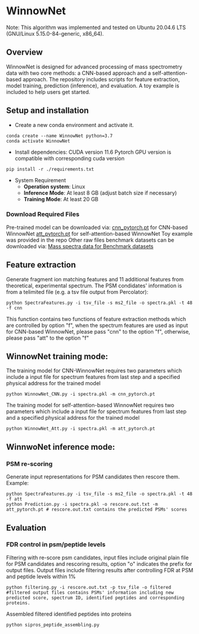 # WinnowNet
Note: This algorithm was implemented and tested on Ubuntu 20.04.6 LTS (GNU/Linux 5.15.0-84-generic, x86_64).
## Overview
WinnowNet is designed for advanced processing of mass spectrometry data with two core methods: a CNN-based approach and a self-attention-based approach. The repository includes scripts for feature extraction, model training, prediction (inference), and evaluation. A toy example is included to help users get started.

## Setup and installation
* Create a new conda environment and activate it.
```
conda create --name WinnowNet python=3.7
conda activate WinnowNet
```
* Install dependencies:
CUDA version 11.6
Pytorch GPU version is compatible with corresponding cuda version
```
pip install -r ./requirements.txt
```
* System Requirement
  * **Operation system**: Linux
  * **Inference Mode**: At least 8 GB (adjust batch size if necessary)
  * **Training Mode**: At least 20 GB
### Download Required Files
Pre-trained model can be downloaded via:
[cnn_pytorch.pt](https://figshare.com/articles/dataset/Models/25513531) for CNN-based WinnowNet
[att_pytorch.pt](https://figshare.com/articles/dataset/Models/25513531) for self-attention-based WinnowNet
Toy example was provided in the repo
Other raw files benchmark datasets can be downloaded via:
[Mass spectra data for Benchmark datasets](https://figshare.com/articles/dataset/Datasets/25511770)

## Feature extraction

Generate fragment ion matching features and 11 additional features from theoretical, experimental spectrum. The PSM condidates' information is from a telimited file (e.g. a tsv file output from Percolator):
```
python SpectraFeatures.py -i tsv_file -s ms2_file -o spectra.pkl -t 48 -f cnn
```
This function contains two functions of feature extraction methods which are controlled by option "f", when the spectrum features are used as input for CNN-based WinnowNet, please pass "cnn" to the option "f", otherwise, please pass "att" to the option "f"
## WinnowNet training mode:
The training model for CNN-WinnowNet requires two parameters which include a input file for spectrum features from last step and a specified physical address for the trained model 
```
python WinnowNet_CNN.py -i spectra.pkl -m cnn_pytorch.pt
```
The training model for self-attention-based WinnowNet requires two parameters which include a input file for spectrum features from last step and a specified physical address for the trained model
```
python WinnowNet_Att.py -i spectra.pkl -m att_pytorch.pt
```
## WinnwoNet inference mode:
### PSM re-scoring
Generate input representations for PSM candidates then rescore them. Example:
```
python SpectraFeatures.py -i tsv_file -s ms2_file -o spectra.pkl -t 48 -f att 
python Prediction.py -i spectra.pkl -o rescore.out.txt -m att_pytorch.pt # rescore.out.txt contains the predicted PSMs' scores 
```

## Evaluation
### FDR control in psm/peptide levels
Filtering with re-score psm candidates, input files include original plain file for PSM candidates and rescoring results, option "o" indicates the prefix for output files. Output files include filtering results after controlling FDR at PSM and peptide levels within 1%
```
python filtering.py -i rescore.out.txt -p tsv_file -o filtered #filtered output files contains PSMs' information including new predicted score, spectrum ID, identified peptides and corresponding proteins.
```
Assembled filtered identified peptides into proteins
```
python sipros_peptide_assembling.py
```
